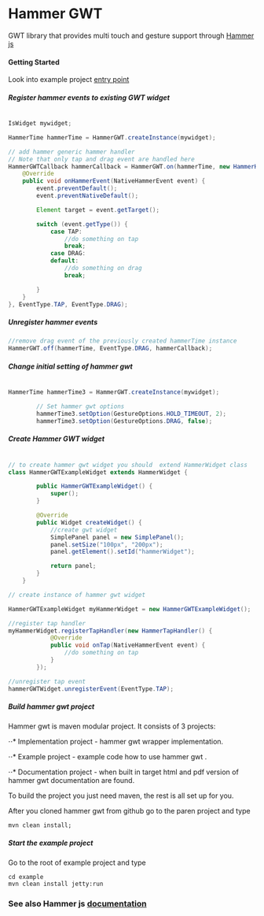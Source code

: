 # Hammer GWT

GWT library that provides multi touch and gesture support through [Hammer js](http://eightmedia.github.io/hammer.js/)

#### Getting Started

 Look into example project [entry point](https://github.com/geomajas/geomajas-project-hammer-gwt/blob/master/hammer-gwt-example/src/main/java/org/geomajas/hammergwt/example/client/HammerGWTExample.java)

##### Register hammer events to existing GWT widget

```java

IsWidget mywidget;

HammerTime hammerTime = HammerGWT.createInstance(mywidget);

// add hammer generic hammer handler
// Note that only tap and drag event are handled here
HammerGWTCallback hammerCallback = HammerGWT.on(hammerTime, new HammerHandler() {
    @Override
    public void onHammerEvent(NativeHammerEvent event) {
        event.preventDefault();
        event.preventNativeDefault();

        Element target = event.getTarget();

        switch (event.getType()) {
            case TAP:
                //do something on tap
                break;
            case DRAG:
            default:
                //do something on drag
                break;

        }
    }
}, EventType.TAP, EventType.DRAG);


```

##### Unregister hammer events

```java
//remove drag event of the previously created hammerTime instance
HammerGWT.off(hammerTime, EventType.DRAG, hammerCallback);

```

##### Change initial setting of hammer gwt

```java

HammerTime hammerTime3 = HammerGWT.createInstance(mywidget);

		// Set hammer gwt options
		hammerTime3.setOption(GestureOptions.HOLD_TIMEOUT, 2);
		hammerTime3.setOption(GestureOptions.DRAG, false);

```

##### Create Hammer GWT widget

```java

// to create hammer gwt widget you should  extend HammerWidget class
class HammerGWTExampleWidget extends HammerWidget {

		public HammerGWTExampleWidget() {
			super();
		}

		@Override
		public Widget createWidget() {
		    //create gwt widget
			SimplePanel panel = new SimplePanel();
			panel.setSize("100px", "200px");
			panel.getElement().setId("hammerWidget");

			return panel;
		}
	}

// create instance of hammer gwt widget

HammerGWTExampleWidget myHammerWidget = new HammerGWTExampleWidget();

//register tap handler
myHammerWidget.registerTapHandler(new HammerTapHandler() {
			@Override
			public void onTap(NativeHammerEvent event) {
				//do something on tap
			}
		});

//unregister tap event
hammerGWTWidget.unregisterEvent(EventType.TAP);
```

##### Build hammer gwt project

Hammer gwt is maven modular project. It consists of 3 projects:

⋅⋅* Implementation project - hammer gwt wrapper implementation.

⋅⋅* Example project - example code how to use hammer gwt .

⋅⋅* Documentation project - when built in target html and pdf version of hammer gwt documentation are found.

To build the project you just need maven, the rest is all set up for you.

After you cloned hammer gwt from github go to the paren project and type

```
mvn clean install;

```

##### Start the example project

Go to the root of example project and type

```
cd example
mvn clean install jetty:run

```

### See also Hammer js [documentation](https://github.com/EightMedia/hammer.js/wiki)


